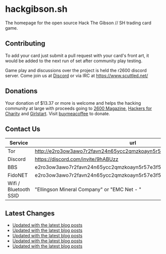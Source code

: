 # hackgibson.sh
The homepage for the open source Hack The Gibson // SH trading card game.


## Contributing

To add your card just submit a pull request with your card's front art, it would be added to the next run of set after community play testing.

Game play and discussions over the project is held the r2600 discord server. Come join us at [Discord](https://discord.com/invite/9hABUzz) or via IRC at https://www.scuttled.net/


## Donations

Your donation of $13.37 or more is welcome and helps the hacking community at large with proceeds going to [2600 Magazine](https://2600.com/), [Hackers for Charity](https://hackersforcharity.org) and [Girlstart](https://girlstart.org).  Visit [buymeacoffee](https://www.buymeacoffee.com/hackgibson.sh) to donate.


## Contact Us

Service | url
-|-
Tor | http://e2ro3ow3awo7r2favn24n65ycc2qmzkoayn5r57e3f56nvjwdcgg32ad.onion
Discord | https://discord.com/invite/9hABUzz
BBS | e2ro3ow3awo7r2favn24n65ycc2qmzkoayn5r57e3f56nvjwdcgg32ad.onion:23
FidoNET | e2ro3ow3awo7r2favn24n65ycc2qmzkoayn5r57e3f56nvjwdcgg32ad.onion:24554
Wifi / Bluetooth SSID | "Ellingson Mineral Company" or "EMC Net - <fidonet address>"

## Latest Changes
<!-- BLOG-POST-LIST:START -->
- [Updated with the latest blog posts](https://github.com/DFW2600/hackgibson.sh/commit/20cfab546d174163b97e6bb8e83920032ecbb5da)
- [Updated with the latest blog posts](https://github.com/DFW2600/hackgibson.sh/commit/fecef0334b1d156275b9ad2ec401338fe8cfd3b0)
- [Updated with the latest blog posts](https://github.com/DFW2600/hackgibson.sh/commit/16b4d990ecb4e3c1353ffa2074246321dfe803bb)
- [Updated with the latest blog posts](https://github.com/DFW2600/hackgibson.sh/commit/29ee0846f93906ba31da390dc2a643a6888d55a8)
- [Updated with the latest blog posts](https://github.com/DFW2600/hackgibson.sh/commit/8f916b8408ffd40bc76e064b8e4b4b8b5d879a58)
<!-- BLOG-POST-LIST:END -->
